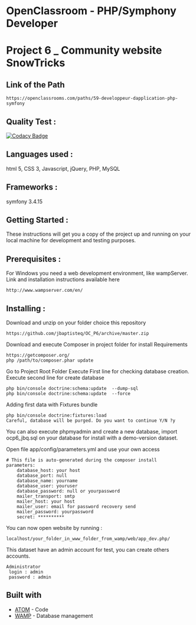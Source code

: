 # OpenClassroom - PHP/Symphony Developer
# Project 6 _ Community website SnowTricks

## Link of the Path
 ```
 https://openclassrooms.com/paths/59-developpeur-dapplication-php-symfony
 ```

## Quality Test :

[![Codacy Badge](https://api.codacy.com/project/badge/Grade/2b11123de9054fb08d3fedd8fd214d17)](https://www.codacy.com/app/jbaptisteq/OC_P6?utm_source=github.com&amp;utm_medium=referral&amp;utm_content=jbaptisteq/OC_P6&amp;utm_campaign=Badge_Grade)

## Languages used :
  html 5, CSS 3, Javascript, jQuery, PHP, MySQL

## Frameworks :
  symfony 3.4.15

## Getting Started :
   These instructions will get you a copy of the project up and running on your local machine for development and testing purposes.

## Prerequisites :
   For Windows you need a web development environment, like wampServer.
   Link and installation instructions available here
   ```
   http://www.wampserver.com/en/
   ```

## Installing :
  Download and unzip on your folder choice this repository
  ```
  https://github.com/jbaptisteq/OC_P6/archive/master.zip
  ```

  Download and execute Composer in project folder for install Requirements
  ```
  https://getcomposer.org/
  php /path/to/composer.phar update
  ```

  Go to Project Root Folder
  Execute First line for checking database creation.
  Execute second line for create database
  ```
  php bin/console doctrine:schema:update  --dump-sql
  php bin/console doctrine:schema:update  --force
  ```

  Adding first data with Fixtures bundle
  ```
  php bin/console doctrine:fixtures:load
  Careful, database will be purged. Do you want to continue Y/N ?y
  ```

  You can also execute phpmyadmin and create a new database, import ocp6_jbq.sql on your database for install with a demo-version dataset.

  Open file app/config/parameters.yml and use your own access
  ```
  # This file is auto-generated during the composer install
  parameters:
      database_host: your host
      database_port: null
      database_name: yourname
      database_user: youruser
      database_password: null or yourpassword
      mailer_transport: smtp
      mailer_host: your host
      mailer_user: email for password recovery send
      mailer_password: yourpassword
      secret: **********
  ```

  You can now open website by running :
  ```
  localhost/your_folder_in_www_folder_from_wamp/web/app_dev.php/
  ```


  This dataset have an admin account for test, you can create others accounts.
  ```
  Administrator
   login : admin
   password : admin
  ```

 ## Built with
 * [ATOM](https://atom.io/) - Code
 * [WAMP](http://www.wampserver.com/en/) - Database management
